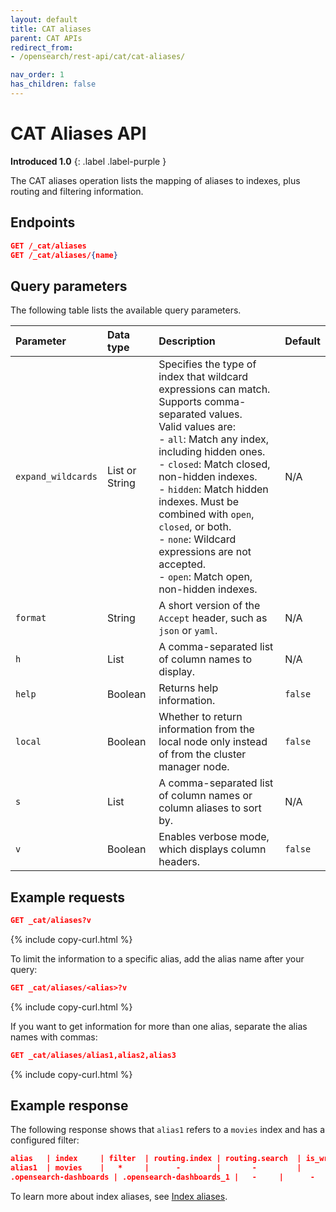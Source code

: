 ```yaml
---
layout: default
title: CAT aliases
parent: CAT APIs
redirect_from:
- /opensearch/rest-api/cat/cat-aliases/

nav_order: 1
has_children: false
---
```


# CAT Aliases API
**Introduced 1.0**
{: .label .label-purple }

The CAT aliases operation lists the mapping of aliases to indexes, plus routing and filtering information.



<!-- spec_insert_start
api: cat.aliases
component: endpoints
-->
## Endpoints
```json
GET /_cat/aliases
GET /_cat/aliases/{name}
```
<!-- spec_insert_end -->


<!-- spec_insert_start
api: cat.aliases
component: query_parameters
columns: Parameter, Data type, Description, Default
include_deprecated: false
-->
## Query parameters

The following table lists the available query parameters.

| Parameter | Data type | Description | Default |
| :--- | :--- | :--- | :--- |
| `expand_wildcards` | List or String | Specifies the type of index that wildcard expressions can match. Supports comma-separated values. <br> Valid values are: <br> - `all`: Match any index, including hidden ones. <br> - `closed`: Match closed, non-hidden indexes. <br> - `hidden`: Match hidden indexes. Must be combined with `open`, `closed`, or both. <br> - `none`: Wildcard expressions are not accepted. <br> - `open`: Match open, non-hidden indexes. | N/A |
| `format` | String | A short version of the `Accept` header, such as `json` or `yaml`. | N/A |
| `h` | List | A comma-separated list of column names to display. | N/A |
| `help` | Boolean | Returns help information. | `false` |
| `local` | Boolean | Whether to return information from the local node only instead of from the cluster manager node. | `false` |
| `s` | List | A comma-separated list of column names or column aliases to sort by. | N/A |
| `v` | Boolean | Enables verbose mode, which displays column headers. | `false` |

<!-- spec_insert_end -->


## Example requests

```json
GET _cat/aliases?v
```
{% include copy-curl.html %}

To limit the information to a specific alias, add the alias name after your query:

```json
GET _cat/aliases/<alias>?v
```
{% include copy-curl.html %}

If you want to get information for more than one alias, separate the alias names with commas:

```json
GET _cat/aliases/alias1,alias2,alias3
```
{% include copy-curl.html %}

## Example response

The following response shows that `alias1` refers to a `movies` index and has a configured filter:

```json
alias   | index     | filter  | routing.index | routing.search  | is_write_index
alias1  | movies    |   *     |      -        |       -         |      -
.opensearch-dashboards | .opensearch-dashboards_1 |   -     |      -        |       -         |      -
```

To learn more about index aliases, see [Index aliases]({{site.url}}{{site.baseurl}}/opensearch/index-alias).
